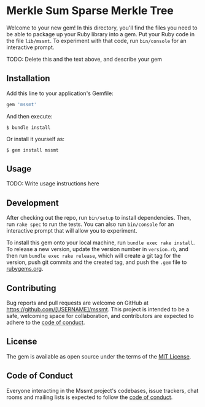 # Merkle Sum Sparse Merkle Tree

Welcome to your new gem! In this directory, you'll find the files you need to be able to package up your Ruby library into a gem. Put your Ruby code in the file `lib/mssmt`. To experiment with that code, run `bin/console` for an interactive prompt.

TODO: Delete this and the text above, and describe your gem

## Installation

Add this line to your application's Gemfile:

```ruby
gem 'mssmt'
```

And then execute:

    $ bundle install

Or install it yourself as:

    $ gem install mssmt

## Usage

TODO: Write usage instructions here

## Development

After checking out the repo, run `bin/setup` to install dependencies. Then, run `rake spec` to run the tests. You can also run `bin/console` for an interactive prompt that will allow you to experiment.

To install this gem onto your local machine, run `bundle exec rake install`. To release a new version, update the version number in `version.rb`, and then run `bundle exec rake release`, which will create a git tag for the version, push git commits and the created tag, and push the `.gem` file to [rubygems.org](https://rubygems.org).

## Contributing

Bug reports and pull requests are welcome on GitHub at https://github.com/[USERNAME]/mssmt. This project is intended to be a safe, welcoming space for collaboration, and contributors are expected to adhere to the [code of conduct](https://github.com/[USERNAME]/mssmt/blob/master/CODE_OF_CONDUCT.md).

## License

The gem is available as open source under the terms of the [MIT License](https://opensource.org/licenses/MIT).

## Code of Conduct

Everyone interacting in the Mssmt project's codebases, issue trackers, chat rooms and mailing lists is expected to follow the [code of conduct](https://github.com/[USERNAME]/mssmt/blob/master/CODE_OF_CONDUCT.md).
